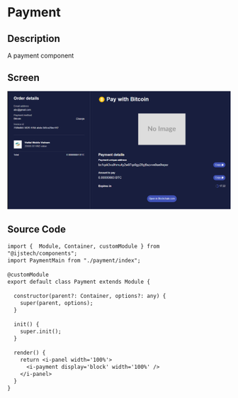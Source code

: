 # Payment

## Description
A payment component

## Screen

![Payment](screenshots/payment_2.png)

## Source Code

```typescript(source/index.tsx)
import {  Module, Container, customModule } from "@ijstech/components";
import PaymentMain from "./payment/index";

@customModule
export default class Payment extends Module {

  constructor(parent?: Container, options?: any) {
    super(parent, options);
  }

  init() {
    super.init();
  }

  render() {
    return <i-panel width='100%'>
      <i-payment display='block' width='100%' />
    </i-panel>
  }
}
```
